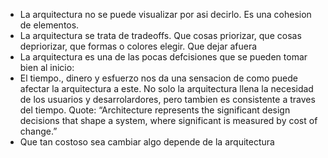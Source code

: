 - La arquitectura no se puede visualizar por asi decirlo. Es una cohesion de elementos.
- La arquitectura se trata de tradeoffs. Que cosas priorizar, que cosas depriorizar, que formas o colores  elegir. Que dejar afuera
- La arquitectura es una de las pocas defcisiones que se pueden tomar bien al inicio: 
- El tiempo., dinero y esfuerzo nos da una sensacion de como puede afectar la arquitectura a este. No solo la arquitectura llena la necesidad de los usuarios y desarrolardores, pero tambien es consistente a traves del tiempo. Quote:   “Architecture represents the significant design decisions that shape a system, where significant is measured by cost of change.”  
- Que tan costoso sea cambiar algo depende de la arquitectura

  